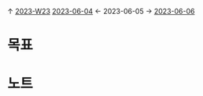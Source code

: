 
↑ [2023-W23](2023-W23.md)
[2023-06-04](2023-06-04.md) ← 2023-06-05 → [2023-06-06](2023-06-06.md)


# 목표



# 노트




